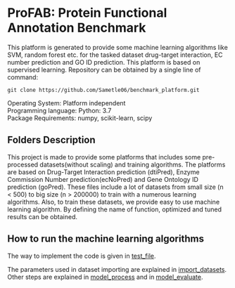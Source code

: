 # ProFAB: Protein Functional Annotation Benchmark

This platform is generated to provide some machine learning algorithms like SVM, random forest etc. for the tasked dataset drug-target interaction, EC number prediction and GO ID prediction. This platform is based on supervised learning. 
Repository can be obtained by a single line of command:
```
git clone https://github.com/Sametle06/benchmark_platform.git
```
Operating System: Platform independent\
Programming language: Python: 3.7\
Package Requirements: numpy, scikit-learn, scipy

## Folders Description

This project is made to provide some platforms that includes some pre-processed datasets(without scaling) and training algorithms. The platforms are based on Drug-Target Interaction prediction (dtiPred), Enzyme Commission Number prediction(ecNoPred) and Gene Ontology ID prediction (goPred). These files include a lot of datasets from small size (n < 500) to big size (n > 200000) to train with a numerous learning algorithms. Also, to train these datasets, we provide easy to use machine learning algorithm. By defining the name of function, optimized and tuned results can be obtained.

## How to run the machine learning algorithms 

The way to implement the code is given in [test_file](test_file.ipynb).

The parameters used in dataset importing are explained in [import_datasets](profab/import_dataset). Other steps are explained in [model_process](probab/model_process) and in [model_evaluate](profab/model_evaluate).

